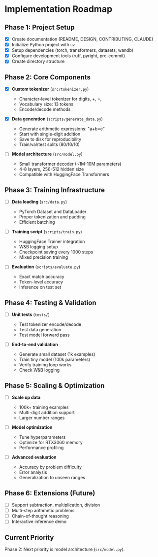 # Implementation Roadmap

## Phase 1: Project Setup

- [x] Create documentation (README, DESIGN, CONTRIBUTING, CLAUDE)
- [x] Initialize Python project with `uv`
- [x] Setup dependencies (torch, transformers, datasets, wandb)
- [x] Configure development tools (ruff, pyright, pre-commit)
- [x] Create directory structure

## Phase 2: Core Components

- [x] **Custom tokenizer** (`src/tokenizer.py`)
  - Character-level tokenizer for digits, +, =, <end>
  - Vocabulary size: 13 tokens
  - Encode/decode methods

- [x] **Data generation** (`scripts/generate_data.py`)
  - Generate arithmetic expressions: "a+b=c<end>"
  - Start with single-digit addition
  - Save to disk for reproducibility
  - Train/val/test splits (80/10/10)

- [ ] **Model architecture** (`src/model.py`)
  - Small transformer decoder (~1M-10M parameters)
  - 4-8 layers, 256-512 hidden size
  - Compatible with HuggingFace Transformers

## Phase 3: Training Infrastructure

- [ ] **Data loading** (`src/data.py`)
  - PyTorch Dataset and DataLoader
  - Proper tokenization and padding
  - Efficient batching

- [ ] **Training script** (`scripts/train.py`)
  - HuggingFace Trainer integration
  - W&B logging setup
  - Checkpoint saving every 1000 steps
  - Mixed precision training

- [ ] **Evaluation** (`scripts/evaluate.py`)
  - Exact match accuracy
  - Token-level accuracy
  - Inference on test set

## Phase 4: Testing & Validation

- [ ] **Unit tests** (`tests/`)
  - Test tokenizer encode/decode
  - Test data generation
  - Test model forward pass

- [ ] **End-to-end validation**
  - Generate small dataset (1k examples)
  - Train tiny model (100k parameters)
  - Verify training loop works
  - Check W&B logging

## Phase 5: Scaling & Optimization

- [ ] **Scale up data**
  - 100k+ training examples
  - Multi-digit addition support
  - Larger number ranges

- [ ] **Model optimization**
  - Tune hyperparameters
  - Optimize for RTX3060 memory
  - Performance profiling

- [ ] **Advanced evaluation**
  - Accuracy by problem difficulty
  - Error analysis
  - Generalization to unseen ranges

## Phase 6: Extensions (Future)

- [ ] Support subtraction, multiplication, division
- [ ] Multi-step arithmetic problems
- [ ] Chain-of-thought reasoning
- [ ] Interactive inference demo

## Current Priority

Phase 2: Next priority is model architecture (`src/model.py`).

